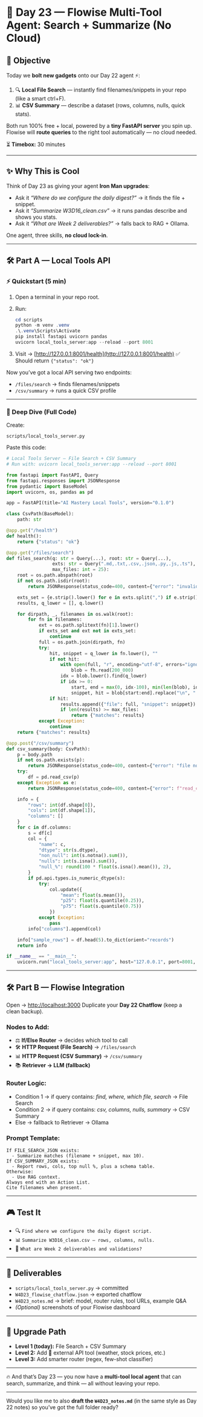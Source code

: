# 🚀 Day 23 — Flowise Multi-Tool Agent: Search + Summarize (No Cloud)

## 🎯 Objective

Today we **bolt new gadgets** onto our Day 22 agent ⚡️:

1. 🔍 **Local File Search** — instantly find filenames/snippets in your repo (like a smart ctrl+F).
2. 📊 **CSV Summary** — describe a dataset (rows, columns, nulls, quick stats).

Both run 100% free + local, powered by a **tiny FastAPI server** you spin up.
Flowise will **route queries** to the right tool automatically — no cloud needed.

⏳ **Timebox:** 30 minutes

---

## ✨ Why This is Cool

Think of Day 23 as giving your agent **Iron Man upgrades**:

* Ask it *“Where do we configure the daily digest?”* → it finds the file + snippet.
* Ask it *“Summarize W3D16\_clean.csv”* → it runs pandas describe and shows you stats.
* Ask it *“What are Week 2 deliverables?”* → falls back to RAG + Ollama.

One agent, three skills, **no cloud lock-in**.

---

## 🛠 Part A — Local Tools API

### ⚡ Quickstart (5 min)

1. Open a terminal in your repo root.
2. Run:

   ```powershell
   cd scripts
   python -m venv .venv
   .\.venv\Scripts\Activate
   pip install fastapi uvicorn pandas
   uvicorn local_tools_server:app --reload --port 8001
   ```
3. Visit → [http://127.0.0.1:8001/health](http://127.0.0.1:8001/health)
   ✅ Should return `{"status": "ok"}`

Now you’ve got a local API serving two endpoints:

* `/files/search` → finds filenames/snippets
* `/csv/summary` → runs a quick CSV profile

---

### 🔬 Deep Dive (Full Code)

Create:

```
scripts/local_tools_server.py
```

Paste this code:

```python
# Local Tools Server — File Search + CSV Summary
# Run with: uvicorn local_tools_server:app --reload --port 8001

from fastapi import FastAPI, Query
from fastapi.responses import JSONResponse
from pydantic import BaseModel
import uvicorn, os, pandas as pd

app = FastAPI(title="AI Mastery Local Tools", version="0.1.0")

class CsvPath(BaseModel):
    path: str

@app.get("/health")
def health():
    return {"status": "ok"}

@app.get("/files/search")
def files_search(q: str = Query(...), root: str = Query(...),
                 exts: str = Query(".md,.txt,.csv,.json,.py,.js,.ts"),
                 max_files: int = 25):
    root = os.path.abspath(root)
    if not os.path.isdir(root):
        return JSONResponse(status_code=400, content={"error": "invalid root"})

    exts_set = {e.strip().lower() for e in exts.split(",") if e.strip()}
    results, q_lower = [], q.lower()

    for dirpath, _, filenames in os.walk(root):
        for fn in filenames:
            ext = os.path.splitext(fn)[1].lower()
            if exts_set and ext not in exts_set:
                continue
            full = os.path.join(dirpath, fn)
            try:
                hit, snippet = q_lower in fn.lower(), ""
                if not hit:
                    with open(full, "r", encoding="utf-8", errors="ignore") as fh:
                        blob = fh.read(200_000)
                    idx = blob.lower().find(q_lower)
                    if idx >= 0:
                        start, end = max(0, idx-100), min(len(blob), idx+100)
                        snippet, hit = blob[start:end].replace("\n", " "), True
                if hit:
                    results.append({"file": full, "snippet": snippet})
                    if len(results) >= max_files:
                        return {"matches": results}
            except Exception:
                continue
    return {"matches": results}

@app.post("/csv/summary")
def csv_summary(body: CsvPath):
    p = body.path
    if not os.path.exists(p):
        return JSONResponse(status_code=400, content={"error": "file not found", "path": p})
    try:
        df = pd.read_csv(p)
    except Exception as e:
        return JSONResponse(status_code=400, content={"error": f"read_csv failed: {e}"})

    info = {
        "rows": int(df.shape[0]),
        "cols": int(df.shape[1]),
        "columns": []
    }
    for c in df.columns:
        s = df[c]
        col = {
            "name": c,
            "dtype": str(s.dtype),
            "non_null": int(s.notna().sum()),
            "nulls": int(s.isna().sum()),
            "null_%": round(100 * float(s.isna().mean()), 2),
        }
        if pd.api.types.is_numeric_dtype(s):
            try:
                col.update({
                    "mean": float(s.mean()),
                    "p25": float(s.quantile(0.25)),
                    "p75": float(s.quantile(0.75))
                })
            except Exception:
                pass
        info["columns"].append(col)

    info["sample_rows"] = df.head(5).to_dict(orient="records")
    return info

if __name__ == "__main__":
    uvicorn.run("local_tools_server:app", host="127.0.0.1", port=8001, reload=True)
```

---

## 🛠 Part B — Flowise Integration

Open → [http://localhost:3000](http://localhost:3000)
Duplicate your **Day 22 Chatflow** (keep a clean backup).

### Nodes to Add:

* ⚖️ **If/Else Router** → decides which tool to call
* 🛠️ **HTTP Request (File Search)** → `/files/search`
* 📊 **HTTP Request (CSV Summary)** → `/csv/summary`
* 📚 **Retriever → LLM (fallback)**

### Router Logic:

* Condition 1 → if query contains: *find, where, which file, search* → File Search
* Condition 2 → if query contains: *csv, columns, nulls, summary* → CSV Summary
* Else → fallback to Retriever → Ollama

### Prompt Template:

```
If FILE_SEARCH_JSON exists:
  - Summarize matches (filename + snippet, max 10).
If CSV_SUMMARY_JSON exists:
  - Report rows, cols, top null %, plus a schema table.
Otherwise:
  - Use RAG context.
Always end with an Action List.
Cite filenames when present.
```

---

## 🎮 Test It

* 🔍 `Find where we configure the daily digest script.`
* 📊 `Summarize W3D16_clean.csv — rows, columns, nulls.`
* 🤖 `What are Week 2 deliverables and validations?`

---

## 📂 Deliverables

* `scripts/local_tools_server.py` → committed
* `W4D23_flowise_chatflow.json` → exported chatflow
* `W4D23_notes.md` → brief: model, router rules, tool URLs, example Q\&A
* *(Optional)* screenshots of your Flowise dashboard

---

## 🧠 Upgrade Path

* **Level 1 (today):** File Search + CSV Summary
* **Level 2:** Add 🔗 external API tool (weather, stock prices, etc.)
* **Level 3:** Add smarter router (regex, few-shot classifier)

---

🔥 And that’s Day 23 — you now have a **multi-tool local agent** that can search, summarize, and think — all without leaving your repo.

---

Would you like me to also **draft the `W4D23_notes.md`** (in the same style as Day 22 notes) so you’ve got the full folder ready?


